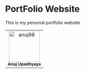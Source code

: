 # PortFolio Website

This is my personal portfolio website

<!-- readme: contributors -start -->
<table>
<tr>
    <td align="center">
        <a href="https://github.com/anuj98">
            <img src="https://avatars.githubusercontent.com/u/30874550?v=4" width="100;" alt="anuj98"/>
            <br />
            <sub><b>Anuj Upadhyaya</b></sub>
        </a>
    </td></tr>
</table>
<!-- readme: contributors -end -->
